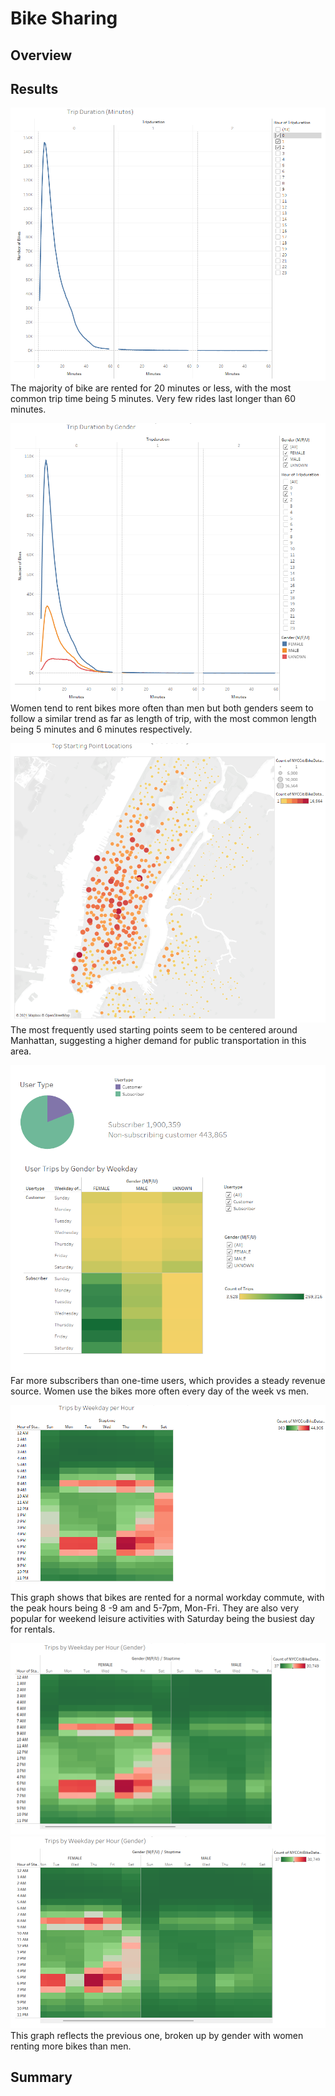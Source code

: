 # Bike Sharing
## Overview

## Results
![trip duration](Images/tripDuration.png) 
The majority of bike are rented for 20 minutes or less, with the most common trip time being 5 minutes. Very few rides last longer than 60 minutes. 

![duration by gender](Images/durationGender.png) 
Women tend to rent bikes more often than men but both genders seem to follow a similar trend as far as length of trip, with the most common length being 5 minutes and 6 minutes respectively. 

![top locations](Images/startingPoints.png) 
The most frequently used starting points seem to be centered around Manhattan, suggesting a higher demand for public transportation in this area. 

![user types](Images/userTypes.png) 
Far more subscribers than one-time users, which provides a steady revenue source. Women use the bikes more often every day of the week vs men. 

![trips by weekday](Images/tripsByWeekday.png) 
This graph shows that bikes are rented for a normal workday commute, with the peak hours being 8 -9 am and 5-7pm, Mon-Fri. They are also very popular for weekend leisure activities with Saturday being the busiest day for rentals.

![trips by gender](Images/tripsGender.png) 
![trips by gender 2](Images/tripsGender2.png) 
This graph reflects the previous one, broken up by gender with women renting more bikes than men. 

## Summary 
